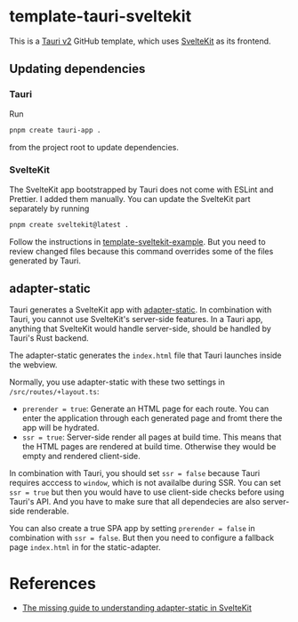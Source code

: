 # template-tauri-sveltekit

This is a [Tauri v2](https://v2.tauri.app/) GitHub template, which uses
[SvelteKit](https://kit.svelte.dev/) as its frontend.

## Updating dependencies

### Tauri

Run

```bash
pnpm create tauri-app .
```

from the project root to update dependencies.

### SvelteKit

The SvelteKit app bootstrapped by Tauri does not come with ESLint and Prettier. I added them
manually. You can update the SvelteKit part separately by running

```bash
pnpm create sveltekit@latest .
```

Follow the instructions in
[template-sveltekit-example](https://github.com/maiertech/template-sveltekit-example). But you need
to review changed files because this command overrides some of the files generated by Tauri.

## adapter-static

Tauri generates a SvelteKit app with [adapter-static](https://kit.svelte.dev/docs/adapter-static).
In combination with Tauri, you cannot use SvelteKit's server-side features. In a Tauri app, anything
that SvelteKit would handle server-side, should be handled by Tauri's Rust backend.

The adapter-static generates the `index.html` file that Tauri launches inside the webview.

Normally, you use adapter-static with these two settings in `/src/routes/+layout.ts`:

- `prerender = true`: Generate an HTML page for each route. You can enter the application through
  each generated page and fromt there the app will be hydrated.
- `ssr = true`: Server-side render all pages at build time. This means that the HTML pages are
  rendered at build time. Otherwise they would be empty and rendered client-side.

In combination with Tauri, you should set `ssr = false` because Tauri requires acccess to `window`,
which is not availalbe during SSR. You can set `ssr = true` but then you would have to use
client-side checks before using Tauri's API. And you have to make sure that all dependecies are also
server-side renderable.

You can also create a true SPA app by setting `prerender = false` in combination with `ssr = false`.
But then you need to configure a fallback page `index.html` in for the static-adapter.

# References

- [The missing guide to understanding adapter-static in SvelteKit](https:d//khromov.se/the-missing-guide-to-understanding-adapter-static-in-sveltekit/)
